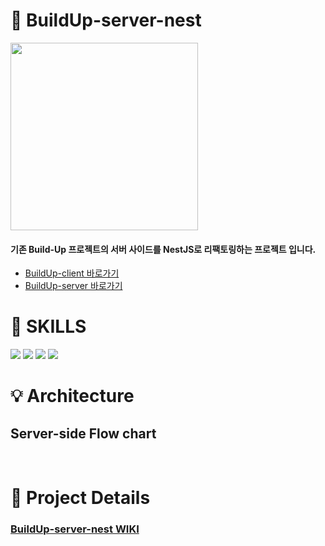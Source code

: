 # 📌 BuildUp-server-nest
<img src="https://user-images.githubusercontent.com/67426853/116517095-69d07100-a909-11eb-98a5-04b7936e982c.jpg" width=300px/>

#### 기존 Build-Up 프로젝트의 서버 사이드를 NestJS로 리팩토링하는 프로젝트 입니다.

- <a href="https://github.com/codestates/BuildUp-client">BuildUp-client 바로가기</a> </br>
- <a href="https://github.com/codestates/BuildUp-server">BuildUp-server 바로가기</a>


# :wrench: SKILLS
<img src="https://img.shields.io/badge/typescript-%23007ACC.svg?style=for-the-badge&logo=typescript&logoColor=white"/>
<img src="https://img.shields.io/badge/Node.js-43853D?style=for-the-badge&logo=node.js&logoColor=white"/>
<img src="https://img.shields.io/badge/nestjs-%23E0234E.svg?style=for-the-badge&logo=nestjs&logoColor=white"/>
<img src="https://img.shields.io/badge/postgres-%23316192.svg?style=for-the-badge&logo=postgresql&logoColor=white"/>


# :bulb: Architecture

## Server-side Flow chart

</br>


# :book: Project Details
### [BuildUp-server-nest WIKI](https://github.com/riley909/BuildUp-server-nest/wiki)

